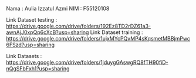 Nama : Aulia Izzatul Azmi
NIM : F55120108

Link Dataset testing : https://drive.google.com/drive/folders/192Ez8TD2rDZ61a3-awnAjJ0xpQp6cXcB?usp=sharing
Link Dataset training : https://drive.google.com/drive/folders/1ujxMYcPQvMP4sKqsmetMBBjmPwc6FSzd?usp=sharing

Link Datasets : https://drive.google.com/drive/folders/1jduygGAswgRQ8fTH90fiD-nQgSFbFxh1?usp=sharing
